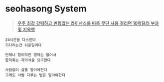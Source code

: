 # seohasong System

> [
    우주 최강 강력하고 빈틈없는 라이센스를 따름
    무단 사용 걸리면 10억달러 부과 및 지옥행
  ](http://www.bloter.net/archives/209318)


```
24시간을 다스린다
기다리는건 쉬운일이다
```

```
언제나 합리적인 명제는 없어서
합리화는 자의식을 요구한다
```

```
사람없이 살줄 알아야한다
그래도 사람 다루는 법은 알아야한다
```
